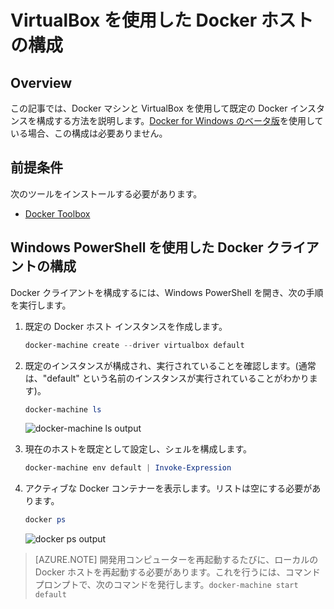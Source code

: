 <properties
   pageTitle="VirtualBox を使用した Docker ホストの構成 | Microsoft Azure"
   description="Docker マシンと VirtualBox を使用して既定の Docker インスタンスを構成する詳細な手順"
   services="azure-container-service"
   documentationCenter="na"
   authors="mlearned"
   manager="douge"
   editor="" />
<tags
   ms.service="multiple"
   ms.devlang="dotnet"
   ms.topic="article"
   ms.tgt_pltfrm="na"
   ms.workload="multiple"
   ms.date="06/08/2016"
   ms.author="mlearned" />

# VirtualBox を使用した Docker ホストの構成

## Overview
この記事では、Docker マシンと VirtualBox を使用して既定の Docker インスタンスを構成する方法を説明します。[Docker for Windows のベータ版](http://beta.docker.com/)を使用している場合、この構成は必要ありません。

## 前提条件
次のツールをインストールする必要があります。

- [Docker Toolbox](https://www.docker.com/products/overview#/docker_toolbox)

## Windows PowerShell を使用した Docker クライアントの構成

Docker クライアントを構成するには、Windows PowerShell を開き、次の手順を実行します。

1. 既定の Docker ホスト インスタンスを作成します。

    ```PowerShell
    docker-machine create --driver virtualbox default
    ```
 
1. 既定のインスタンスが構成され、実行されていることを確認します。(通常は、"default" という名前のインスタンスが実行されていることがわかります)。

    ```PowerShell
	docker-machine ls 
    ```
		
	![docker-machine ls output][0]
 
1. 現在のホストを既定として設定し、シェルを構成します。

    ```PowerShell
    docker-machine env default | Invoke-Expression
    ```

1. アクティブな Docker コンテナーを表示します。リストは空にする必要があります。

    ```PowerShell
	docker ps
    ```

	![docker ps output][1]
 
> [AZURE.NOTE] 開発用コンピューターを再起動するたびに、ローカルの Docker ホストを再起動する必要があります。これを行うには、コマンド プロンプトで、次のコマンドを発行します。`docker-machine start default`

[0]: ./media/vs-azure-tools-docker-setup/docker-machine-ls.png
[1]: ./media/vs-azure-tools-docker-setup/docker-ps.png

<!---HONumber=AcomDC_0921_2016-->
